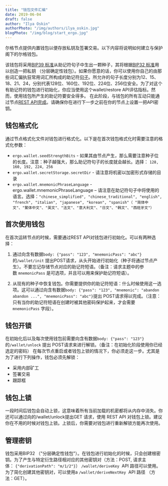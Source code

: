 ```yaml
---
title: "钱包文件汇编"
date: 2019-06-04
draft: false
author: "Ilya Oskin"
authorPhoto: "/img/authors/ilya_oskin.jpg"
blogPhoto: "/img/blog/start_ergo.jpg"
---
```


尔格节点提供内置钱包以便存放私钥及签署交易。以下内容将说明如何建立与保护阁下的尔格钱包。

该钱包将采用[BIP39 标准](https://github.com/bitcoin/bips/blob/master/bip-0039.mediawiki)从助记符句子中生出一颗种子，其将根据[BIP32 标准](https://github.com/bitcoin/bips/blob/master/bip-0032.mediawiki)用以创造一把私钥 （分层确定性钱包）。如果你愿意的话，你可以使用你自己的由那些词汇偏执狂常用词汇所构成的助记符[句子](https://github.com/ergoplatform/ergo-wallet/tree/master/src/main/resources/wordlist)。所允许的句子长度分别为12、15、18、21、24，分别代表128位、160位、192位、224位、256位安全。为了对这个有助记符的钱包进行初始化，你应当使用这个wallet/restore API评估指标。然而，使用钱包所产生的助记符要安全得多。
在此阶段，与钱包的所有互动只能通过节点[REST API完成](https://github.com/ergoplatform/ergo/wiki/Ergo-REST-API#setting-an-api-key)。请确保你在进行下一步之前在你的节点上设置一把API密钥。

## 钱包格式化

通过节点格式化文件对钱包进行格式化。以下是在首次钱包格式化时需要注意的格式化参数：

* `ergo.wallet.seedStrengthBits` - 如果其由节点产生，那么需要注意种子位的长度。注意：种子越强大，那么助记符句子的长度就会越长。选择： `128, 160, 192, 224, 256`
* `ergo.wallet.secretStorage.secretDir` - 请注意将机密以加密形式存储的目录
* `ergo.wallet.mnemonicPhraseLanguage` - ergo.wallet.mnemonicPhraseLanguage – 请注意在助记符句子中将使用的语言。选择：`"chinese_simplified", "chinese_traditional", "english", "french", "italian", "japanese", "korean", "spanish"（ "简体中文"、"繁体中文"、"英文"、"法文"、"意大利文"、"日文"、"韩文"、"西班牙文"）`

## 首次使用钱包

在首次运转节点的时候，需要通过REST API对钱包进行初始化。可以有两种选择：

1. 通过向含有数据`body: {"pass": "123", "mnemonicPass": "abc"}`的`/wallet/init` 提出POST请求，从头开始进行初始化（种子将通过节点产生）。不要忘记存储节点对应的助记符短语。（备注：请求主题中的参数 `mnemonicPass` 是可选项，并且可以用来保护助记符短语）。

2. 从现有的种子中恢复钱包。你需要提供你的助记符短语：什么时候使用这一选项。这可以通过向含有数据`body: {"pass": "123", "mnemonic": "abandon abandon ...", "mnemonicPass": "abc"}`提出 POST请求得以完成。（注意：只有当你的助记符短语在创建时被其他密码保护起来，才会需要`mnemonicPass` 字段）。

## 钱包开锁

在初始化后以及每次使用钱包前需要向含有数据`body: {"pass": "123"}`的`/wallet/unlock` 提出 POST请求来进行解锁。（备注：在初始化阶段使用你已经选定的密码） 
在每次节点重启或者钱包上锁的情况下，你必须走这一步。尤其是为了进行下列操作，钱包必须先解锁：

* 采用内部矿工
* 签署交易
* 跟踪框

## 钱包上锁

一段时间后钱包会自动上锁，这意味着所有当前加载的机密都将从内存中消失。你还可以通过向的/wallet/unlock提出GET 请求，使用 REST API 对钱包上锁。建议你在不用的时候对钱包上锁。上锁后，你需要对钱包进行重新解锁方能再次使用。

## 管理密钥

钱包采用BIP32 （"分层确定性钱包"）。在钱包进行初始化的时候，只会创建根密钥。为了产生与特定衍生路径相对应的其他密钥对（方法：POST, 请求主体： `{"derivationPath": "m/1/2"}`） `/wallet/deriveKey`  API 路径可以使用。为了简化创建其他密钥对，可以使用a `/wallet/deriveNextKey`  API 路径 （方法：GET）。
